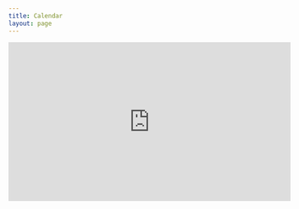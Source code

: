 ```yaml
---
title: Calendar 
layout: page
---
```


<iframe src="https://outlook.office365.com/calendar/published/a3667b2a58e24dce9c918422f5d44158@cornell.edu/2b247c7ca7a0459bb483e5bd00d690b93416867231479823292/calendar.html" 
    width="560" 
    height="315"
    frameborder="0" 
    title="Availability Calendar"
    allowfullscreen>
</iframe>
